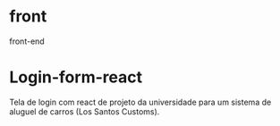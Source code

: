 # front
front-end
# Login-form-react
Tela de login com react de projeto da universidade para um sistema de aluguel de carros (Los Santos Customs).
